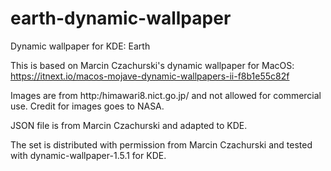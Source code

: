 # earth-dynamic-wallpaper
Dynamic wallpaper for KDE: Earth


This is based on Marcin Czachurski's dynamic wallpaper for MacOS:
https://itnext.io/macos-mojave-dynamic-wallpapers-ii-f8b1e55c82f

Images are from http:/himawari8.nict.go.jp/ and not allowed for commercial use. Credit for images goes to NASA.

JSON file is from Marcin Czachurski and adapted to KDE.

The set is distributed with permission from Marcin Czachurski and tested with dynamic-wallpaper-1.5.1 for KDE.
